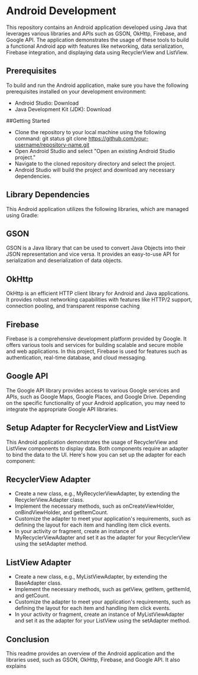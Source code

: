 # Android Development 
This repository contains an Android application developed using Java that leverages various libraries and APIs such as GSON, OkHttp, Firebase, and Google API. The application demonstrates the usage of these tools to build a functional Android app with features like networking, data serialization, Firebase integration, and displaying data using RecyclerView and ListView.

## Prerequisites
To build and run the Android application, make sure you have the following prerequisites installed on your development environment:
- Android Studio: Download
- Java Development Kit (JDK): Download

##Getting Started
- Clone the repository to your local machine using the following command:
git status git clone https://github.com/your-username/repository-name.git
- Open Android Studio and select "Open an existing Android Studio project."
- Navigate to the cloned repository directory and select the project.
- Android Studio will build the project and download any necessary dependencies.

## Library Dependencies
This Android application utilizes the following libraries, which are managed using Gradle:

## GSON
GSON is a Java library that can be used to convert Java Objects into their JSON representation and vice versa. It provides an easy-to-use API for serialization and deserialization of data objects.

## OkHttp
OkHttp is an efficient HTTP client library for Android and Java applications. It provides robust networking capabilities with features like HTTP/2 support, connection pooling, and transparent response caching

## Firebase
Firebase is a comprehensive development platform provided by Google. It offers various tools and services for building scalable and secure mobile and web applications. In this project, Firebase is used for features such as authentication, real-time database, and cloud messaging.

## Google API
The Google API library provides access to various Google services and APIs, such as Google Maps, Google Places, and Google Drive. Depending on the specific functionality of your Android application, you may need to integrate the appropriate Google API libraries.

## Setup Adapter for RecyclerView and ListView
This Android application demonstrates the usage of RecyclerView and ListView components to display data. Both components require an adapter to bind the data to the UI. Here's how you can set up the adapter for each component:

## RecyclerView Adapter

- Create a new class, e.g., MyRecyclerViewAdapter, by extending the RecyclerView.Adapter class.
- Implement the necessary methods, such as onCreateViewHolder, onBindViewHolder, and getItemCount.
- Customize the adapter to meet your application's requirements, such as defining the layout for each item and handling item click events.
- In your activity or fragment, create an instance of MyRecyclerViewAdapter and set it as the adapter for your RecyclerView using the setAdapter method.

## ListView Adapter
- Create a new class, e.g., MyListViewAdapter, by extending the BaseAdapter class.
- Implement the necessary methods, such as getView, getItem, getItemId, and getCount.
- Customize the adapter to meet your application's requirements, such as defining the layout for each item and handling item click events.
- In your activity or fragment, create an instance of MyListViewAdapter and set it as the adapter for your ListView using the setAdapter method.

## Conclusion
This readme provides an overview of the Android application and the libraries used, such as GSON, OkHttp, Firebase, and Google API. It also explains












